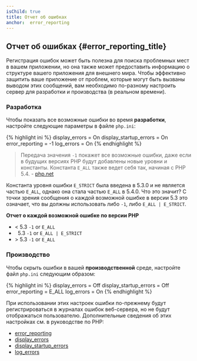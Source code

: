 ```yaml
---
isChild: true
title: Отчет об ошибках
anchor:  error_reporting
---
```


## Отчет об ошибках {#error_reporting_title}

Регистрация ошибок может быть полезна для поиска проблемных мест в вашем приложении, но она также может предоставить
информацию о структуре вашего приложения для внешнего мира. Чтобы эффективно защитить ваше приложение от проблем, которые
могут быть вызваны выводом этих сообщений, вам необходимо по-разному настроить сервер для разработки и производства
(в реальном времени).

### Разработка

Чтобы показать все возможные ошибки во время **разработки**, настройте следующие параметры в файле `php.ini`:

{% highlight ini %}
display_errors = On
display_startup_errors = On
error_reporting = -1
log_errors = On
{% endhighlight %}

> Передача значения `-1` покажет все возможные ошибки, даже если в будущих версиях PHP будут добавлены новые уровни и
> константы. Константа `E_ALL` также ведет себя так, начиная с PHP 5.4. -
> [php.net](https://secure.php.net/ru/function.error-reporting)

Константа уровня ошибки `E_STRICT` была введена в 5.3.0 и не является частью `E_ALL`, однако она стала частью `E_ALL` в
5.4.0. Что это значит? С точки зрения сообщения о каждой возможной ошибке в версии 5.3 это означает, что вы должны
использовать либо `-1`, либо `E_ALL | E_STRICT`.

**Отчет о каждой возможной ошибке по версии PHP**

* &lt; 5.3 `-1` or `E_ALL`
* &nbsp; 5.3 `-1` or `E_ALL | E_STRICT`
* &gt; 5.3 `-1` or `E_ALL`

### Производство

Чтобы скрыть ошибки в вашей **производственной** среде, настройте файл `php.ini` следующим образом:

{% highlight ini %}
display_errors = Off
display_startup_errors = Off
error_reporting = E_ALL
log_errors = On
{% endhighlight %}

При использовании этих настроек ошибки по-прежнему будут регистрироваться в журналах ошибок веб-сервера, но не будут
отображаться пользователю. Дополнительные сведения об этих настройках см. в руководстве по PHP:

* [error_reporting](https://secure.php.net/ru/errorfunc.configuration#ini.error-reporting)
* [display_errors](https://secure.php.net/ru/errorfunc.configuration#ini.display-errors)
* [display_startup_errors](https://secure.php.net/ru/errorfunc.configuration#ini.display-startup-errors)
* [log_errors](https://secure.php.net/ru/errorfunc.configuration#ini.log-errors)
